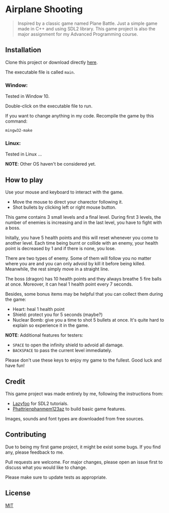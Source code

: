 # Airplane Shooting

> Inspired by a classic game named Plane Battle. Just a simple game made in C++ and using SDL2 library. This game project is also the major assignment for my Advanced Programming course.

## Installation

Clone this project or download directly [here](https://github.com/SliferSkyd/airplane-shooting).

The executable file is called `main`. 

### Window:
Tested in Window 10. 

Double-click on the executable file to run.

If you want to change anything in my code. Recompile the game by this command:

```
mingw32-make
```

### Linux:
Tested in Linux ...


**NOTE**: Other OS haven't be considered yet.

## How to play

Use your mouse and keyboard to interact with the game.
- Move the mouse to direct your charector following it.   
- Shot bullets by clicking left or right mouse button.

This game contains 3 small levels and a final level. During first 3 levels, the number of enemies is increasing and in the last level, you have to fight with a boss.

Initally, you have 5 health points and this will reset whenever you come to another level. Each time being burnt or collide with an enemy, your health point is decreased by 1 and if there is none, you lose. 

There are two types of enemy. Some of them will follow you no matter where you are and you can only advoid by kill it before being killed. Meanwhile, the rest simply move in a straight line.   

The boss (dragon) has 10 health points and they always breathe 5 fire balls at once. Moreover, it can heal 1 health point every 7 seconds.

Besides, some bonus items may be helpful that you can collect them during the game:
- Heart: heal 1 health point
- Shield: protect you for 5 seconds (maybe?)
- Nuclear Bomb: give you a time to shot 5 bullets at once. It's quite hard to explain so experience it in the game.

**NOTE**: Additional features for testers:
- `SPACE` to open the infinity shield to advoid all damage. 
- `BACKSPACE` to pass the current level immediately. 

Please don't use these keys to enjoy my game to the fullest. Good luck and have fun!

## Credit
This game project was made entirely by me, following the instructions from:
- [Lazyfoo](https://lazyfoo.net) for SDL2 tutorials.
- [Phattrienphanmem123az](https://phattrienphanmem123az.com) to build basic game features.  

Images, sounds and font types are downloaded from free sources.  

## Contributing
Due to being my first game project, it might be exist some bugs. If you find any, please feedback to me.

Pull requests are welcome. For major changes, please open an issue first to discuss what you would like to change.

Please make sure to update tests as appropriate.

## License

[MIT](https://choosealicense.com/licenses/mit/)
